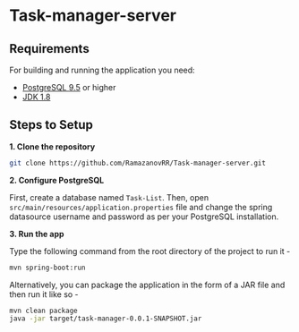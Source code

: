 # Task-manager-server

## Requirements

For building and running the application you need:

- [PostgreSQL 9.5](https://www.postgresql.org)  or higher
- [JDK 1.8](http://www.oracle.com/technetwork/java/javase/downloads/jdk8-downloads-2133151.html)

## Steps to Setup

**1. Clone the repository**

```bash
git clone https://github.com/RamazanovRR/Task-manager-server.git
```

**2. Configure PostgreSQL**

First, create a database named `Task-List`. Then, open `src/main/resources/application.properties` file and change the spring datasource username and password as per your PostgreSQL installation.

**3. Run the app**

Type the following command from the root directory of the project to run it -

```bash
mvn spring-boot:run
```

Alternatively, you can package the application in the form of a JAR file and then run it like so -

```bash
mvn clean package
java -jar target/task-manager-0.0.1-SNAPSHOT.jar
```


